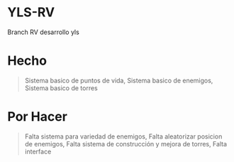 # YLS-RV
Branch RV desarrollo yls

# Hecho
> Sistema basico de puntos de vida,
> Sistema basico de enemigos,
> Sistema basico de torres


# Por Hacer
> Falta sistema para variedad de enemigos,
> Falta aleatorizar posicion de enemigos,
> Falta sistema de construcción y mejora de torres,
> Falta interface
